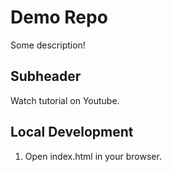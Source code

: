# Demo Repo

Some description!

## Subheader

Watch tutorial on Youtube.

## Local Development

1. Open index.html in your browser.